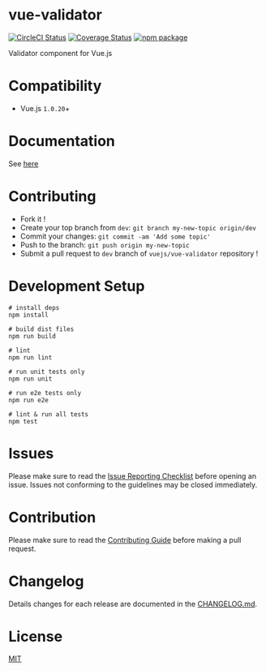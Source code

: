 # vue-validator

[![CircleCI Status](https://circleci.com/gh/vuejs/vue-validator/tree/2.x.svg?style=shield&circle-token=36fad1862fbb44da91a28217df8fba769d6d1ce7)](https://circleci.com/gh/vuejs/vue-validator/tree/2.x)
[![Coverage Status](https://coveralls.io/repos/vuejs/vue-validator/badge.svg?branch=2.x&service=github)](https://coveralls.io/github/vuejs/vue-validator?branch=2.x)
[![npm package](https://img.shields.io/npm/v/vue-validator.svg)](https://www.npmjs.com/package/vue-validator)

Validator component for Vue.js


# Compatibility
- Vue.js `1.0.20`+


# Documentation
See [here](http://vuejs.github.io/vue-validator/)


# Contributing
- Fork it !
- Create your top branch from `dev`: `git branch my-new-topic origin/dev`
- Commit your changes: `git commit -am 'Add some topic'`
- Push to the branch: `git push origin my-new-topic`
- Submit a pull request to `dev` branch of `vuejs/vue-validator` repository !


# Development Setup

    # install deps
    npm install

    # build dist files
    npm run build

    # lint
    npm run lint

    # run unit tests only
    npm run unit

    # run e2e tests only
    npm run e2e

    # lint & run all tests
    npm test


# Issues

Please make sure to read the [Issue Reporting Checklist](https://github.com/vuejs/vue/blob/dev/CONTRIBUTING.md#issue-reporting-guidelines) before opening an issue. Issues not conforming to the guidelines may be closed immediately.


# Contribution

Please make sure to read the [Contributing Guide](https://github.com/vuejs/vue/blob/dev/CONTRIBUTING.md) before making a pull request.


# Changelog

Details changes for each release are documented in the [CHANGELOG.md](https://github.com/vuejs/vue-validator/blob/dev/CHANGELOG.md).


# License

[MIT](http://opensource.org/licenses/MIT)
